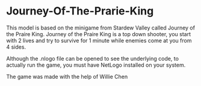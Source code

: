 # Journey-Of-The-Prarie-King

This model is based on the minigame from Stardew Valley called Journey of the Praire King. Journey of the Praire King is a top down shooter, you start with 2 lives and try to survive for 1 minute while enemies come at you from 4 sides.

Although the .nlogo file can be opened to see the underlying code, to actually run the game, you must have NetLogo installed on your system.

The game was made with the help of Willie Chen
